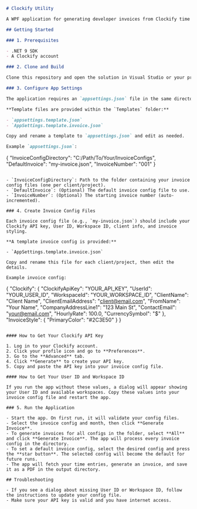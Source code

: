 ```markdown
# Clockify Utility

A WPF application for generating developer invoices from Clockify time entries. This tool helps automate invoice creation using your tracked time, with support for custom invoice templates and PDF export.

## Getting Started

### 1. Prerequisites

- .NET 9 SDK
- A Clockify account

### 2. Clone and Build

Clone this repository and open the solution in Visual Studio or your preferred .NET IDE. Build the solution to restore dependencies.

### 3. Configure App Settings

The application requires an `appsettings.json` file in the same directory as the executable. This file should specify the directory containing your invoice configuration files.

**Template files are provided within the `Templates` folder:**

- `appsettings.template.json`
- `AppSettings.template.invoice.json`

Copy and rename a template to `appsettings.json` and edit as needed.

Example `appsettings.json`:

```

{
"InvoiceConfigDirectory": "C:/Path/To/Your/InvoiceConfigs",
"DefaultInvoice": "my-invoice.json",
"InvoiceNumber": "001"
}

```

- `InvoiceConfigDirectory`: Path to the folder containing your invoice config files (one per client/project).
- `DefaultInvoice`: (Optional) The default invoice config file to use.
- `InvoiceNumber`: (Optional) The starting invoice number (auto-incremented).

### 4. Create Invoice Config Files

Each invoice config file (e.g., `my-invoice.json`) should include your Clockify API key, User ID, Workspace ID, client info, and invoice styling.

**A template invoice config is provided:**

- `AppSettings.template.invoice.json`

Copy and rename this file for each client/project, then edit the details.

Example invoice config:

```

{
"Clockify": {
"ClockifyApiKey": "YOUR\_API\_KEY",
"UserId": "YOUR\_USER\_ID",
"WorkspaceId": "YOUR\_WORKSPACE\_ID",
"ClientName": "Client Name",
"ClientEmailAddress": "[client@email.com](mailto:client@email.com)",
"FromName": "Your Name",
"CompanyAddressLine1": "123 Main St",
"ContactEmail": "[your@email.com](mailto:your@email.com)",
"HourlyRate": 100.0,
"CurrencySymbol": "\$"
},
"InvoiceStyle": {
"PrimaryColor": "#2C3E50"
}
}

```

#### How to Get Your Clockify API Key

1. Log in to your Clockify account.
2. Click your profile icon and go to **Preferences**.
3. Go to the **Advanced** tab.
4. Click **Generate** to create your API key.
5. Copy and paste the API key into your invoice config file.

#### How to Get Your User ID and Workspace ID

If you run the app without these values, a dialog will appear showing your User ID and available workspaces. Copy these values into your invoice config file and restart the app.

### 5. Run the Application

- Start the app. On first run, it will validate your config files.
- Select the invoice config and month, then click **Generate Invoice**.
- To generate invoices for all configs in the folder, select **All** and click **Generate Invoice**. The app will process every invoice config in the directory.
- To set a default invoice config, select the desired config and press the **star button**. The selected config will become the default for future runs.
- The app will fetch your time entries, generate an invoice, and save it as a PDF in the output directory.

## Troubleshooting

- If you see a dialog about missing User ID or Workspace ID, follow the instructions to update your config file.
- Make sure your API key is valid and you have internet access.
```
